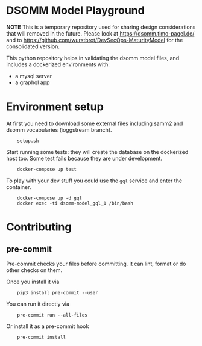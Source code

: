 # DSOMM Model Playground

**NOTE** This is a temporary repository used for sharing design
considerations that will removed in the future.
Please look at https://dsomm.timo-pagel.de/
and to https://github.com/wurstbrot/DevSecOps-MaturityModel for
the consolidated version.

This python repository helps in validating the dsomm model files,
and includes a dockerized environments with:

- a mysql server
- a graphql app

# Environment setup

At first you need to download some external files
including samm2 and dsomm vocabularies (ioggstream branch).

        setup.sh

Start running some tests: they will create the database on the
dockerized host too. Some test fails because they are under development.

        docker-compose up test

To play with your dev stuff you could use the `gql` service
and enter the container.

        docker-compose up -d gql
        docker exec -ti dsomm-model_gql_1 /bin/bash

# Contributing

## pre-commit

Pre-commit checks your files before committing. It can lint, format or do
other checks on them.

Once you install it via

        pip3 install pre-commit --user

You can run it directly via

        pre-commit run --all-files


Or install it as a pre-commit hook

        pre-commit install
